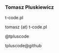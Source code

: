 ### Tomasz Pluskiewicz

<a href="http://t-code.pl"><i class="fa fa-globe"></i></a>
t-code.pl

<a href="mailto:tomasz(at)t-code.pl"><i class="fa fa-envelope-o"></i></a>
tomasz (at) t-code.pl

<a href="http://twitter.com/tpluscode"><i class="fa fa-twitter"></i></a>
@tpluscode

<a href="https://github.com/tpluscode/"><i class="fa fa-github"></i></a>
tpluscode@github
